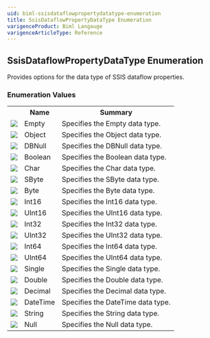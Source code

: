 ```yaml
---
uid: biml-ssisdataflowpropertydatatype-enumeration
title: SsisDataflowPropertyDataType Enumeration
varigenceProduct: Biml Langauge
varigenceArticleType: Reference
---
```


## SsisDataflowPropertyDataType Enumeration<div class="LanguageSummary"><div class ="SummaryItem">Provides options for the data type of SSIS dataflow properties.</div></div><div class="EnumValueGroup">### Enumeration Values<table id="EnumValue" class="MemberList"><tbody><tr><th class="MemberTypeIconColumnHeader">&nbsp;</th><th class="MemberNameColumnHeader">Name</th><th class="MemberSummaryColumnHeader">Summary</th></tr><tr class="cd0"><td align="center" class="MemberTypeIcon"><img src="enumValue.png"></img></td><td class="MemberName">Empty</td><td class="MemberSummary"><div class ="SummaryItem">Specifies the Empty data type.</div></td></tr><tr class="cd1"><td align="center" class="MemberTypeIcon"><img src="enumValue.png"></img></td><td class="MemberName">Object</td><td class="MemberSummary"><div class ="SummaryItem">Specifies the Object data type.</div></td></tr><tr class="cd0"><td align="center" class="MemberTypeIcon"><img src="enumValue.png"></img></td><td class="MemberName">DBNull</td><td class="MemberSummary"><div class ="SummaryItem">Specifies the DBNull data type.</div></td></tr><tr class="cd1"><td align="center" class="MemberTypeIcon"><img src="enumValue.png"></img></td><td class="MemberName">Boolean</td><td class="MemberSummary"><div class ="SummaryItem">Specifies the Boolean data type.</div></td></tr><tr class="cd0"><td align="center" class="MemberTypeIcon"><img src="enumValue.png"></img></td><td class="MemberName">Char</td><td class="MemberSummary"><div class ="SummaryItem">Specifies the Char data type.</div></td></tr><tr class="cd1"><td align="center" class="MemberTypeIcon"><img src="enumValue.png"></img></td><td class="MemberName">SByte</td><td class="MemberSummary"><div class ="SummaryItem">Specifies the SByte data type.</div></td></tr><tr class="cd0"><td align="center" class="MemberTypeIcon"><img src="enumValue.png"></img></td><td class="MemberName">Byte</td><td class="MemberSummary"><div class ="SummaryItem">Specifies the Byte data type.</div></td></tr><tr class="cd1"><td align="center" class="MemberTypeIcon"><img src="enumValue.png"></img></td><td class="MemberName">Int16</td><td class="MemberSummary"><div class ="SummaryItem">Specifies the Int16 data type.</div></td></tr><tr class="cd0"><td align="center" class="MemberTypeIcon"><img src="enumValue.png"></img></td><td class="MemberName">UInt16</td><td class="MemberSummary"><div class ="SummaryItem">Specifies the UInt16 data type.</div></td></tr><tr class="cd1"><td align="center" class="MemberTypeIcon"><img src="enumValue.png"></img></td><td class="MemberName">Int32</td><td class="MemberSummary"><div class ="SummaryItem">Specifies the Int32 data type.</div></td></tr><tr class="cd0"><td align="center" class="MemberTypeIcon"><img src="enumValue.png"></img></td><td class="MemberName">UInt32</td><td class="MemberSummary"><div class ="SummaryItem">Specifies the UInt32 data type.</div></td></tr><tr class="cd1"><td align="center" class="MemberTypeIcon"><img src="enumValue.png"></img></td><td class="MemberName">Int64</td><td class="MemberSummary"><div class ="SummaryItem">Specifies the Int64 data type.</div></td></tr><tr class="cd0"><td align="center" class="MemberTypeIcon"><img src="enumValue.png"></img></td><td class="MemberName">UInt64</td><td class="MemberSummary"><div class ="SummaryItem">Specifies the UInt64 data type.</div></td></tr><tr class="cd1"><td align="center" class="MemberTypeIcon"><img src="enumValue.png"></img></td><td class="MemberName">Single</td><td class="MemberSummary"><div class ="SummaryItem">Specifies the Single data type.</div></td></tr><tr class="cd0"><td align="center" class="MemberTypeIcon"><img src="enumValue.png"></img></td><td class="MemberName">Double</td><td class="MemberSummary"><div class ="SummaryItem">Specifies the Double data type.</div></td></tr><tr class="cd1"><td align="center" class="MemberTypeIcon"><img src="enumValue.png"></img></td><td class="MemberName">Decimal</td><td class="MemberSummary"><div class ="SummaryItem">Specifies the Decimal data type.</div></td></tr><tr class="cd0"><td align="center" class="MemberTypeIcon"><img src="enumValue.png"></img></td><td class="MemberName">DateTime</td><td class="MemberSummary"><div class ="SummaryItem">Specifies the DateTime data type.</div></td></tr><tr class="cd1"><td align="center" class="MemberTypeIcon"><img src="enumValue.png"></img></td><td class="MemberName">String</td><td class="MemberSummary"><div class ="SummaryItem">Specifies the String data type.</div></td></tr><tr class="cd0"><td align="center" class="MemberTypeIcon"><img src="enumValue.png"></img></td><td class="MemberName">Null</td><td class="MemberSummary"><div class ="SummaryItem">Specifies the Null data type.</div></td></tr></tbody></table></div>